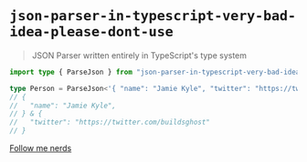# `json-parser-in-typescript-very-bad-idea-please-dont-use`

> JSON Parser written entirely in TypeScript's type system

```ts
import type { ParseJson } from "json-parser-in-typescript-very-bad-idea-please-dont-use"

type Person = ParseJson<'{ "name": "Jamie Kyle", "twitter": "https://twitter.com/buildsghost" }'>
// {
//   "name": "Jamie Kyle",
// } & {
//   "twitter": "https://twitter.com/buildsghost"
// }
```

[Follow me nerds](https://twitter.com/buildsghost)
